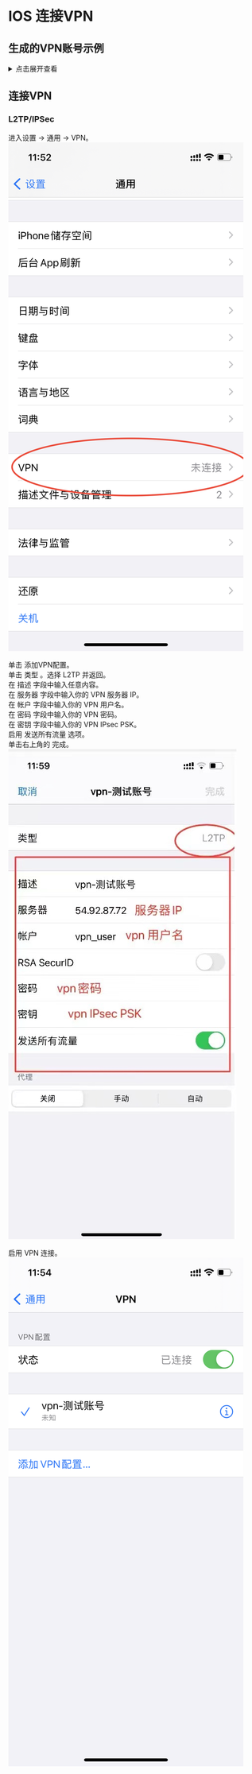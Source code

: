 # IOS 连接VPN

## 生成的VPN账号示例

<details>
<summary>
点击展开查看
</summary>

```text
Trying to auto discover IP of this server...

Starting IPsec service...

================================================

IPsec VPN server is now ready for use!

Connect to your new VPN with these details:

Server IP: 54.92.87.72
IPsec PSK: vpn_user_psk
Username: vpn_user
Password: vpn_user_pwd

Write these down. You'll need them to connect!

VPN client setup: https://vpnsetup.net/clients2

================================================

Setting up IKEv2. This may take a few moments...

================================================

IKEv2 setup successful. Details for IKEv2 mode:

VPN server address: 54.92.87.72
VPN client name: vpnclient

Client configuration is available inside the
Docker container at:
/etc/ipsec.d/vpnclient.p12 (for Windows & Linux)
/etc/ipsec.d/vpnclient.sswan (for Android)
/etc/ipsec.d/vpnclient.mobileconfig (for iOS & macOS)

Next steps: Configure IKEv2 clients. See:
https://vpnsetup.net/clients2

================================================
```

</details>

## 连接VPN

### L2TP/IPSec

进入设置 -> 通用 -> VPN。  
![](assets/ios/1.1.jpg)

单击 添加VPN配置。  
单击 类型 。选择 L2TP 并返回。  
在 描述 字段中输入任意内容。  
在 服务器 字段中输入你的 VPN 服务器 IP。  
在 帐户 字段中输入你的 VPN 用户名。  
在 密码 字段中输入你的 VPN 密码。  
在 密钥 字段中输入你的 VPN IPsec PSK。  
启用 发送所有流量 选项。  
单击右上角的 完成。  
![](assets/ios/1.2.png)

启用 VPN 连接。  
![](assets/ios/1.3.PNG)

